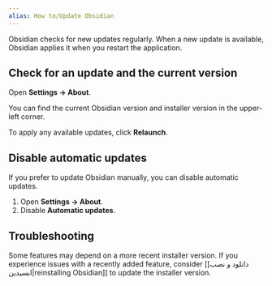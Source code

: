 ```yaml
---
alias: How to/Update Obsidian
---
```


Obsidian checks for new updates regularly. When a new update is available, Obsidian applies it when you restart the application.

## Check for an update and the current version

Open **Settings → About**.

You can find the current Obsidian version and installer version in the upper-left corner.

To apply any available updates, click **Relaunch**.

## Disable automatic updates

If you prefer to update Obsidian manually, you can disable automatic updates.

1. Open **Settings → About**.
2. Disable **Automatic updates**.

## Troubleshooting

Some features may depend on a more recent installer version. If you experience issues with a recently added feature, consider [[دانلود و نصب ابسیدین|reinstalling Obsidian]] to update the installer version.
